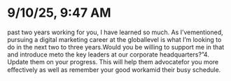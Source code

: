 # 9/10/25, 9:47 AM

past two years working for you, I have learned so much. As I’vementioned, pursuing a digital marketing career at the globallevel is what I’m looking to do in the next two to three years.Would you be willing to support me in that and introduce meto the key leaders at our corporate headquarters?”4. Update them on your progress. This will help them advocatefor you more eﬀectively as well as remember your good workamid their busy schedule.